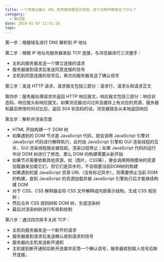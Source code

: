 ```yaml
---
title: 一个页面从输入 URL 到页面加载显示完成，这个过程中都发生了什么？
category:
  - 面试题
date: 2019-01-07 11:51:20
tags:
---
```



第一步：根据域名进行 DNS 解析到 IP 地址

第二步：根据 IP 地址向服务器发起 TCP 连接，与浏览器进行三次握手：

- 主机向服务器发送一个建立连接的请求
- 服务器接到请求后发送同意连接的信号
- 主机到同意连接的信号后，再次向服务器发送了确认信号

第三步：发送 HTTP 请求，请求报文包括三部分：请求行、请求头和请求正文

第四步：服务器处理请求并返回 HTTP 响应报文，响应报文包括三部分：响应状态码、响应报头和响应报文。如果浏览器访问过并且缓存上有对应的资源，服务器和最后修改时间对比后，返回 304 状态码的话，浏览器就会从本地返回响应

第五步：解析并渲染页面

- HTML 开始构建一个 DOM 树
- 如果遇到的 DOM 节点是 JavaScript 代码，就会调用 JavaScript 引擎对 JavaScript 代码进行解释执行，此时由 JavaScript 引擎和 GUI 渲染线程的互斥，GUI 渲染线程就会被挂起，渲染过程停止；如果 JavaScript 代码的运行中对 DOM 树进行了修改，那么 DOM 的构建需要从新开始
- 如果节点需要依赖其他资源，如（图片，CSS等），便会调用网络模块的资源加载器来加载它们，但它们是异步的，不会阻塞当前DOM树的构建
- 如果遇到的是 JavaScript 资源 URL（没有标记异步），则需要停止当前 DOM 的构建，直到 JavaScript 的资源加载并被 JavaScript 引擎执行后才能继续构建 DOM
- 对于 CSS，CSS 解释器会将 CSS 文件解释成内部表示结构，生成 CSS 规则树；
- 然后合并 CSS 规则树和 DOM 树，生成渲染树
- 最后对渲染树树进行布局和绘制

第六步：通过四次挥手关闭 TCP：

- 主机向服务器发送一个断开的请求
- 服务器接到请求后发送确认收到请求的信号
- 服务器向主机发送断开通知
- 主机接到断开通知后断开连接并反馈一个确认信号，服务器收到取人信号后断开连接。